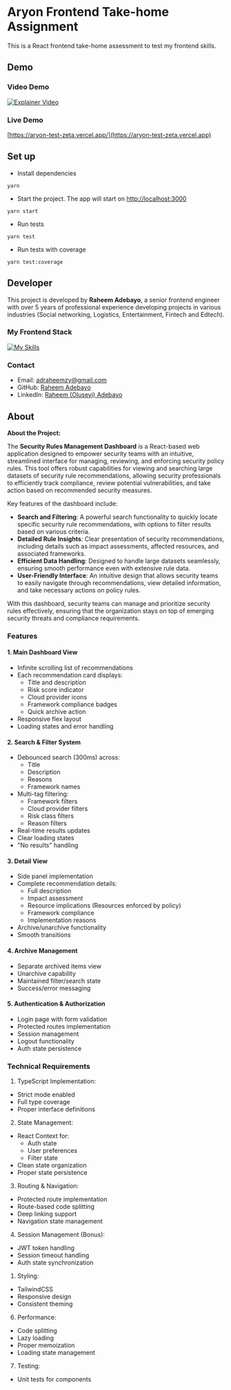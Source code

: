 # Aryon Frontend Take-home Assignment

This is a React frontend take-home assessment to test my frontend skills.


## Demo
### Video Demo
[![Explainer Video](https://img.youtube.com/vi/F_lhajtauas/0.jpg)](https://www.youtube.com/watch?v=F_lhajtauas)

### Live Demo
[https://aryon-test-zeta.vercel.app/](https://aryon-test-zeta.vercel.app)

## Set up
- Install dependencies
```shell
yarn
```
- Start the project. The app will start on [http://localhost:3000](http://localhost:3000)
```shell
yarn start
```
- Run tests
```shell
yarn test
```
- Run tests with coverage
```shell
yarn test:coverage
```

## Developer
This project is developed by **Raheem Adebayo**, a senior frontend engineer with over 5 years of
professional experience developing projects in various industries (Social networking, Logistics,
Entertainment, Fintech and Edtech).

### My Frontend Stack
[![My Skills](https://skillicons.dev/icons?i=ts,react,jest,nextjs,css,sass,tailwind,docker,figma&theme=dark)](https://linkedin.com/in/adebayo-raheem)

### Contact
- Email: [adraheemzy@gmail.com](mailto:adraheemzy@gmail.com)
- GitHub: [Raheem Adebayo](https://github.com/Adraheem)
- LinkedIn: [Raheem (Oluseyi) Adebayo](https://linkedin.com/in/adebayo-raheem)

## About

**About the Project:**

The **Security Rules Management Dashboard** is a React-based web application designed to empower security teams with an intuitive, streamlined interface for managing, reviewing, and enforcing security policy rules. This tool offers robust capabilities for viewing and searching large datasets of security rule recommendations, allowing security professionals to efficiently track compliance, review potential vulnerabilities, and take action based on recommended security measures.

Key features of the dashboard include:
- **Search and Filtering**: A powerful search functionality to quickly locate specific security rule recommendations, with options to filter results based on various criteria.
- **Detailed Rule Insights**: Clear presentation of security recommendations, including details such as impact assessments, affected resources, and associated frameworks.
- **Efficient Data Handling**: Designed to handle large datasets seamlessly, ensuring smooth performance even with extensive rule data.
- **User-Friendly Interface**: An intuitive design that allows security teams to easily navigate through recommendations, view detailed information, and take necessary actions on policy rules.

With this dashboard, security teams can manage and prioritize security rules effectively, ensuring that the organization stays on top of emerging security threats and compliance requirements.

### Features
#### 1. Main Dashboard View

- Infinite scrolling list of recommendations
- Each recommendation card displays:
    - Title and description
    - Risk score indicator
    - Cloud provider icons
    - Framework compliance badges
    - Quick archive action
- Responsive flex layout
- Loading states and error handling

#### 2. Search & Filter System

- Debounced search (300ms) across:
    - Title
    - Description
    - Reasons
    - Framework names
- Multi-tag filtering:
    - Framework filters
    - Cloud provider filters
    - Risk class filters
    - Reason filters
- Real-time results updates
- Clear loading states
- "No results" handling

#### 3. Detail View

- Side panel implementation
- Complete recommendation details:
    - Full description
    - Impact assessment
    - Resource implications (Resources enforced by policy)
    - Framework compliance
    - Implementation reasons
- Archive/unarchive functionality
- Smooth transitions

#### 4. Archive Management

- Separate archived items view
- Unarchive capability
- Maintained filter/search state
- Success/error messaging

#### 5. Authentication & Authorization

- Login page with form validation
- Protected routes implementation
- Session management
- Logout functionality
- Auth state persistence

### Technical Requirements

1. TypeScript Implementation:

- Strict mode enabled
- Full type coverage
- Proper interface definitions

2. State Management:

- React Context for:
    - Auth state
    - User preferences
    - Filter state
- Clean state organization
- Proper state persistence

3. Routing & Navigation:

- Protected route implementation
- Route-based code splitting
- Deep linking support
- Navigation state management

4. Session Management (Bonus):

- JWT token handling
- Session timeout handling
- Auth state synchronization

1. Styling:

- TailwindCSS
- Responsive design
- Consistent theming

6. Performance:

- Code splitting
- Lazy loading
- Proper memoization
- Loading state management

7. Testing:

- Unit tests for components
